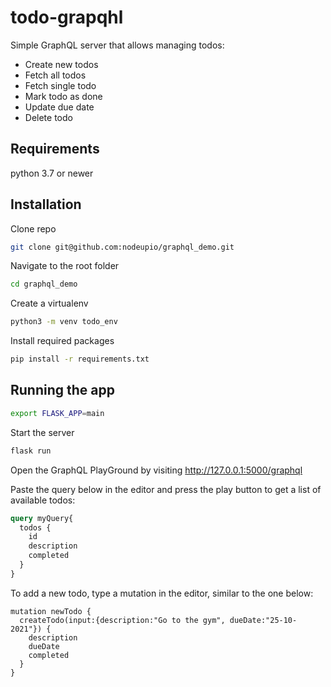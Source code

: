 # todo-grapqhl
Simple GraphQL server that allows managing todos:
* Create new todos
* Fetch all todos
* Fetch single todo
* Mark todo as done
* Update due date
* Delete todo

## Requirements

python 3.7 or newer

## Installation
Clone repo
```bash
git clone git@github.com:nodeupio/graphql_demo.git
```
Navigate to the root folder
```bash
cd graphql_demo
```

Create a virtualenv
```bash
python3 -m venv todo_env
```

Install required packages
```bash
pip install -r requirements.txt
```

## Running the app

```bash
export FLASK_APP=main
```

Start the server 
```bash
flask run
```

Open the GraphQL PlayGround by visiting http://127.0.0.1:5000/graphql 

Paste the query below in the editor and press the play button to get a list
 of available todos:
```graphql
query myQuery{
  todos {
    id
    description
    completed
  }
}
```

To add a new todo, type a mutation in the editor, similar to the one below:
```
mutation newTodo {
  createTodo(input:{description:"Go to the gym", dueDate:"25-10-2021"}) {
    description
    dueDate
    completed
  }
}
```
